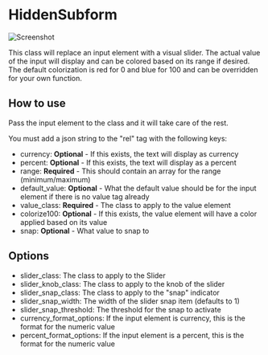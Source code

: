 HiddenSubform
=============

![Screenshot](https://s3.amazonaws.com/catalyst-public/MooTools-Screenshots/InputSlider.jpg)

This class will replace an input element with a visual slider. The actual value of the input will display
and can be colored based on its range if desired. The default colorization is red for 0
and blue for 100 and can be overridden for your own function.

How to use
----------

Pass the input element to the class and it will take care of the rest.

You must add a json string to the "rel" tag with the following keys:

* currency: **Optional** - If this exists, the text will display as currency
* percent: **Optional** - If this exists, the text will display as a percent
* range: **Required** - This should contain an array for the range (minimum/maximum)
* default_value: **Optional** - What the default value should be for the input element if there is no value tag already
* value_class: **Required** - The class to apply to the value element
* colorize100: **Optional** - If this exists, the value element will have a color applied based on its value
* snap: **Optional** - What value to snap to

Options
-------

* slider_class: The class to apply to the Slider
* slider_knob_class: The class to apply to the knob of the slider
* slider_snap_class: The class to apply to the "snap" indicator
* slider_snap_width: The width of the slider snap item (defaults to 1)
* slider_snap_threshold: The threshold for the snap to activate
* currency_format_options: If the input element is currency, this is the format for the numeric value
* percent_format_options: If the input element is a percent, this is the format for the numeric value

